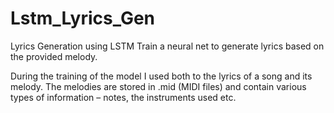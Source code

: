 # Lstm_Lyrics_Gen
Lyrics Generation using LSTM
Train a neural net to generate lyrics based on the provided melody.

During the training of the model I used both to the lyrics of a song and its melody.
The melodies are stored in .mid (MIDI files) and contain various types of information – notes, the instruments used etc. 
